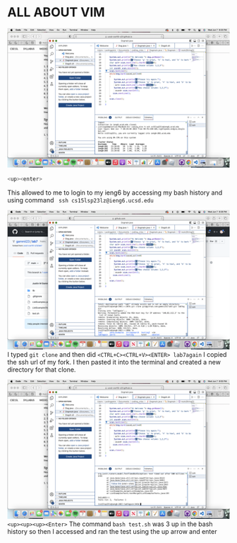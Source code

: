 # ALL ABOUT VIM
![](step4.png)
<br/>

```bash
<up><enter>
```
This allowed to me to login to my ieng6 by accessing my bash history and using command ``` ssh cs15lsp23lz@ieng6.ucsd.edu```
<br/>

![](step5.png)
I typed ```git clone``` and then did ```<CTRL+C><CTRL+V><ENTER> lab7again``` I copied the ssh url of my fork. I then pasted it into the terminal and created a new directory for that clone.
<br/>

![](step6.png) 
```<up><up><up><Enter>``` The command ```bash test.sh``` was 3 up in the bash history so then I accessed and ran the test using the up arrow and enter

